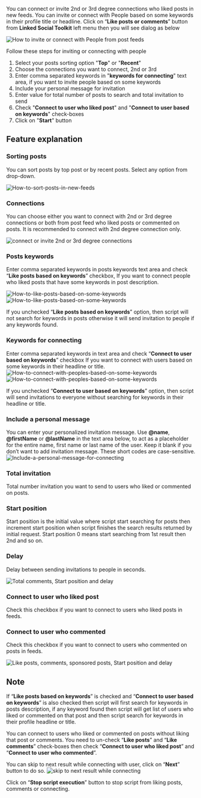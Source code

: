 You can connect or invite 2nd or 3rd degree connections who liked posts in new feeds. You can invite or connect with People based on some keywords in their profile title or headline. Click on “**Like posts or comments**” button from **Linked Social Toolkit** left menu then you will see dialog as below

![How to invite or connect with People from post feeds](https://github.com/ZiaUrR3hman/LinkedSocialToolkit/raw/master/images/How-to-like-posts-like-comments-or-connect-with-new-connections-from-post-feeds-image020.png) 

Follow these steps for inviting or connecting with people
1. Select your posts sorting option "**Top**" or "**Recent**"
2. Choose the connections you want to connect, 2nd or 3rd
3. Enter comma separated keywords in "**keywords for connecting**" text area, if you want to invite people based on some keywords
4. Include your personal message for invitation
5. Enter value for total number of posts to search and total invitation to send
6. Check "**Connect to user who liked post**" and "**Connect to user based on keywords**" check-boxes
7. Click on "**Start**" button

## Feature explanation
### Sorting posts
You can sort posts by top post or by recent posts. Select any option from drop-down.

![How-to-sort-posts-in-new-feeds](https://github.com/ZiaUrR3hman/LinkedSocialToolkit/raw/master/images/How-to-sort-posts-in-new-feeds-image307.png)

### Connections
You can choose either you want to connect with 2nd or 3rd degree connections or both from post feed who liked posts or commented on posts. It is recommended to connect with 2nd degree connection only.

![connect or invite 2nd or 3rd degree connections](https://github.com/ZiaUrR3hman/LinkedSocialToolkit/raw/master/images/image308.png) 

### Posts keywords
Enter comma separated keywords in posts keywords text area and check “**Like posts based on keywords**” checkbox, If you want to connect people who liked posts that have some keywords in post description. 

![How-to-like-posts-based-on-some-keywords](https://github.com/ZiaUrR3hman/LinkedSocialToolkit/raw/master/images/How-to-like-posts-based-on-some-keywords-image309.png)
![How-to-like-posts-based-on-some-keywords](https://github.com/ZiaUrR3hman/LinkedSocialToolkit/raw/master/images/How-to-like-posts-based-on-some-keywords-image310.png)

If you unchecked “**Like posts based on keywords**” option, then script will not search for keywords in posts otherwise it will send invitation to people if any keywords found.

### Keywords for connecting
Enter comma separated keywords in text area and check “**Connect to user based on keywords**” checkbox If you want to connect with users based on some keywords in their headline or title. 
![How-to-connect-with-peoples-based-on-some-keywords](https://github.com/ZiaUrR3hman/LinkedSocialToolkit/raw/master/images/How-to-connect-with-peoples-based-on-some-keywords-image029.png)
![How-to-connect-with-peoples-based-on-some-keywords](https://github.com/ZiaUrR3hman/LinkedSocialToolkit/raw/master/images/How-to-connect-with-peoples-based-on-some-keywords-image031.png) 
 
If you unchecked “**Connect to user based on keywords**” option, then script will send invitations to everyone without searching for keywords in their headline or title. 

### Include a personal message
You can enter your personalized invitation message. Use **@name**, **@firstName** or **@lastName** in the text area below, to act as a placeholder for the entire name, first name or last name of the user. Keep it blank if you don’t want to add invitation message. These short codes are case-sensitive.
![Include-a-personal-message-for-connecting](https://github.com/ZiaUrR3hman/LinkedSocialToolkit/raw/master/images/Include-a-personal-message-for-connecting-image033.png)

### Total invitation
Total number invitation you want to send to users who liked or commented on posts. 

### Start position
Start position is the initial value where script start searching for posts then increment start position when script finishes the search results returned by initial request. Start position 0 means start searching from 1st result then 2nd and so on.

### Delay
Delay between sending invitations to people in seconds.

![Total comments, Start position and delay](https://github.com/ZiaUrR3hman/LinkedSocialToolkit/raw/master/images/image315.png)

### Connect to user who liked post
Check this checkbox if you want to connect to users who liked posts in feeds.
### Connect to user who commented
Check this checkbox if you want to connect to users who commented on posts in feeds.

![Like posts, comments, sponsored posts, Start position and delay](https://github.com/ZiaUrR3hman/LinkedSocialToolkit/raw/master/images/image316.png)

## Note
If “**Like posts based on keywords**” is checked and “**Connect to user based on keywords**” is also checked then script will first search for keywords in posts description, if any keyword found then script will get list of users who liked or commented on that post and then script search for keywords in their profile headline or title.

You can connect to users who liked or commented on posts without liking that post or comments. You need to un-check “**Like posts**” and “**Like comments**” check-boxes then check “**Connect to user who liked post**” and “**Connect to user who commented**”.

You can skip to next result while connecting with user, click on “**Next**” button to do so.
![skip to next result while connecting](https://github.com/ZiaUrR3hman/LinkedSocialToolkit/raw/master/images/image041.png)

Click on “**Stop script execution**” button to stop script from liking posts, comments or connecting.